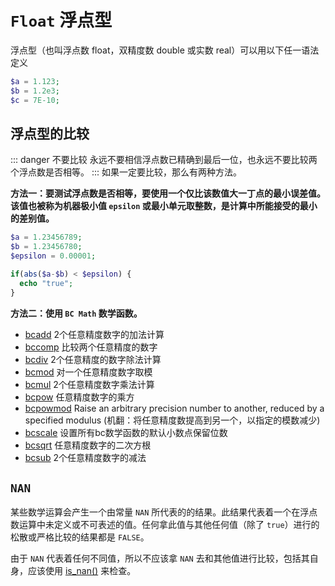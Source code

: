 # `Float` 浮点型
浮点型（也叫浮点数 float，双精度数 double 或实数 real）可以用以下任一语法定义
```php
$a = 1.123;
$b = 1.2e3;
$c = 7E-10;
```

## 浮点型的比较
::: danger 不要比较
永远不要相信浮点数已精确到最后一位，也永远不要比较两个浮点数是否相等。
:::
如果一定要比较，那么有两种方法。<br />

**方法一：要测试浮点数是否相等，要使用一个仅比该数值大一丁点的最小误差值。该值也被称为机器极小值 `epsilon` 或最小单元取整数，是计算中所能接受的最小的差别值。**
```php
$a = 1.23456789;
$b = 1.23456780;
$epsilon = 0.00001;

if(abs($a-$b) < $epsilon) {
  echo "true";
}
```

**方法二：使用 `BC Math` 数学函数。**
- [bcadd](https://www.php.net/manual/zh/function.bcadd.php) 2个任意精度数字的加法计算
- [bccomp](https://www.php.net/manual/zh/function.bccomp.php) 比较两个任意精度的数字
- [bcdiv](https://www.php.net/manual/zh/function.bcdiv.php) 2个任意精度的数字除法计算
- [bcmod](https://www.php.net/manual/zh/function.bcmod.php) 对一个任意精度数字取模
- [bcmul](https://www.php.net/manual/zh/function.bcmul.php) 2个任意精度数字乘法计算
- [bcpow](https://www.php.net/manual/zh/function.bcpow.php) 任意精度数字的乘方
- [bcpowmod](https://www.php.net/manual/zh/function.bcpowmod.php) Raise an arbitrary precision number to another, reduced by a specified modulus (机翻：将任意精度数提高到另一个，以指定的模数减少)
- [bcscale](https://www.php.net/manual/zh/function.bcscale.php) 设置所有bc数学函数的默认小数点保留位数
- [bcsqrt](https://www.php.net/manual/zh/function.bcsqrt.php) 任意精度数字的二次方根
- [bcsub](https://www.php.net/manual/zh/function.bcsub.php) 2个任意精度数字的减法

## `NAN`
某些数学运算会产生一个由常量 `NAN` 所代表的的结果。此结果代表着一个在浮点数运算中未定义或不可表述的值。任何拿此值与其他任何值（除了 `true`）进行的松散或严格比较的结果都是 `FALSE`。

由于 `NAN` 代表着任何不同值，所以不应该拿 `NAN` 去和其他值进行比较，包括其自身，应该使用 [is_nan()](https://www.php.net/manual/zh/function.is-nan.php) 来检查。

